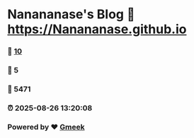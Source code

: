 # Nanananase's Blog :link: https://Nanananase.github.io 
### :page_facing_up: [10](https://Nanananase.github.io/tag.html) 
### :speech_balloon: 5 
### :hibiscus: 5471 
### :alarm_clock: 2025-08-26 13:20:08 
### Powered by :heart: [Gmeek](https://github.com/Meekdai/Gmeek)
